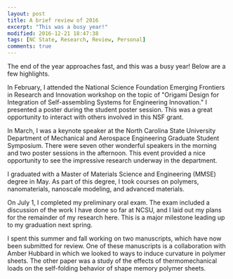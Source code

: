 ```yaml
---
layout: post
title: A brief review of 2016
excerpt: "This was a busy year!"
modified: 2016-12-21 18:47:38
tags: [NC State, Research, Review, Personal]
comments: true
---
```


The end of the year approaches fast, and this was a busy year! Below are a few highlights.

In February, I attended the National Science Foundation Emerging Frontiers in Research and Innovation workshop on the topic of "Origami Design for Integration of Self-assembling Systems for Engineering Innovation." I presented a poster during the student poster session. This was a great opportunity to interact with others involved in this NSF grant.

In March, I was a keynote speaker at the North Carolina State University Department of Mechanical and Aerospace Engineering Graduate Student Symposium. There were seven other wonderful speakers in the morning and two  poster sessions in the afternoon. This event provided a nice opportunity to see the impressive research underway in the department.

I graduated with a Master of Materials Science and Engineering (MMSE) degree in May. As part of this degree, I took courses on polymers, nanomaterials, nanoscale modeling, and advanced materials.

On July 1, I completed my preliminary oral exam. The exam included a discussion of the work I have done so far at NCSU, and I laid out my plans for the remainder of my research here. This is a major milestone leading up to my graduation next spring.

I spent this summer and fall working on two manuscripts, which have now been submitted for review. One of these manuscripts is a collaboration with Amber Hubbard in which we looked to ways to induce curvature in polymer sheets. The other paper was a study of the effects of thermomechanical loads on the self-folding behavior of shape memory polymer sheets.
